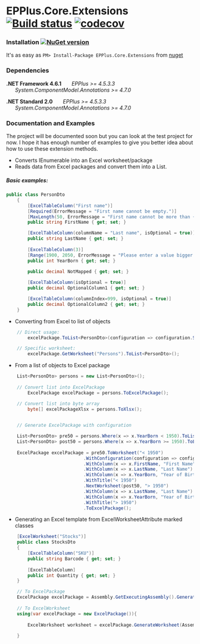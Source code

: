 # **EPPlus.Core.Extensions** [![Build status](https://ci.appveyor.com/api/projects/status/cdhoa8m20k2k71ke?svg=true)](https://ci.appveyor.com/project/eraydin/epplus-core-extensions) [![codecov](https://codecov.io/gh/eraydin/EPPlus.Core.Extensions/graph/badge.svg)](https://codecov.io/gh/eraydin/EPPlus.Core.Extensions)

### **Installation** [![NuGet version](https://badge.fury.io/nu/EPPlus.Core.Extensions.svg)](https://badge.fury.io/nu/EPPlus.Core.Extensions)

It's as easy as `PM> Install-Package EPPlus.Core.Extensions` from [nuget](http://nuget.org/packages/EPPlus.Core.Extensions)

### **Dependencies**

**.NET Framework 4.6.1**
      &nbsp;&nbsp;&nbsp;&nbsp;&nbsp;&nbsp;*EPPlus >= 4.5.3.3* 
      &nbsp;&nbsp;&nbsp;&nbsp;&nbsp;&nbsp;*System.ComponentModel.Annotations >= 4.7.0*

**.NET Standard 2.0**
    &nbsp;&nbsp;&nbsp;&nbsp;&nbsp;&nbsp;*EPPlus >= 4.5.3.3*
    &nbsp;&nbsp;&nbsp;&nbsp;&nbsp;&nbsp;*System.ComponentModel.Annotations >= 4.7.0*

### **Documentation and Examples**

The project will be documented soon but you can look at the test project for now. I hope it has enough number of examples to give you better idea about how to use these extension methods. 

- Converts IEnumerable<T> into an Excel worksheet/package
- Reads data from Excel packages and convert them into a List<T>.

##### Basic examples:

```cs
public class PersonDto
    {      
        [ExcelTableColumn("First name")]
        [Required(ErrorMessage = "First name cannot be empty.")]
        [MaxLength(50, ErrorMessage = "First name cannot be more than {1} characters.")] 
        public string FirstName { get; set; }

        [ExcelTableColumn(columnName = "Last name", isOptional = true)]       
        public string LastName { get; set; }
        
        [ExcelTableColumn(3)]
        [Range(1900, 2050, ErrorMessage = "Please enter a value bigger than {1}")]
        public int YearBorn { get; set; }
        
        public decimal NotMapped { get; set; }

        [ExcelTableColumn(isOptional = true)]
        public decimal OptionalColumn1 { get; set; }

        [ExcelTableColumn(columnIndex=999, isOptional = true)]
        public decimal OptionalColumn2 { get; set; }
    }      
```

- Converting from Excel to list of objects

```cs
    // Direct usage: 
        excelPackage.ToList<PersonDto>(configuration => configuration.SkipCastingErrors());

    // Specific worksheet: 
        excelPackage.GetWorksheet("Persons").ToList<PersonDto>(); 
``` 
    
- From a list of objects to Excel package

```cs
    List<PersonDto> persons = new List<PersonDto>();
         
    // Convert list into ExcelPackage
        ExcelPackage excelPackage = persons.ToExcelPackage();

    // Convert list into byte array 
        byte[] excelPackageXlsx = persons.ToXlsx();
       

    // Generate ExcelPackage with configuration

    List<PersonDto> pre50 = persons.Where(x => x.YearBorn < 1950).ToList();
    List<PersonDto> post50 = persons.Where(x => x.YearBorn >= 1950).ToList();
        
    ExcelPackage excelPackage = pre50.ToWorksheet("< 1950")
                             .WithConfiguration(configuration => configuration.WithColumnConfiguration(x => x.AutoFit()))
                             .WithColumn(x => x.FirstName, "First Name")
                             .WithColumn(x => x.LastName, "Last Name")
                             .WithColumn(x => x.YearBorn, "Year of Birth")
                             .WithTitle("< 1950")
                             .NextWorksheet(post50, "> 1950")
                             .WithColumn(x => x.LastName, "Last Name")
                             .WithColumn(x => x.YearBorn, "Year of Birth")
                             .WithTitle("> 1950")
                             .ToExcelPackage(); 
```

- Generating an Excel template from ExcelWorksheetAttribute marked classes

```cs 
    [ExcelWorksheet("Stocks")]
    public class StocksDto
    {
        [ExcelTableColumn("SKU")]
        public string Barcode { get; set; }
    
        [ExcelTableColumn]
        public int Quantity { get; set; }
    }   

    // To ExcelPackage
    ExcelPackage excelPackage = Assembly.GetExecutingAssembly().GenerateExcelPackage(nameof(StocksDto));
 
    // To ExcelWorksheet
    using(var excelPackage = new ExcelPackage()){ 
    
        ExcelWorksheet worksheet = excelPackage.GenerateWorksheet(Assembly.GetExecutingAssembly(), nameof(StocksDto));
    
    }  
```
